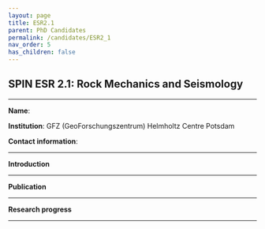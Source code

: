 ```yaml
---
layout: page
title: ESR2.1
parent: PhD Candidates
permalink: /candidates/ESR2_1
nav_order: 5
has_children: false
---
```


## SPIN ESR 2.1: Rock Mechanics and Seismology

---
__Name__:           

__Institution__: GFZ (GeoForschungszentrum) Helmholtz Centre Potsdam

__Contact information__: 

---
__Introduction__


---
__Publication__


---
__Research progress__


---


